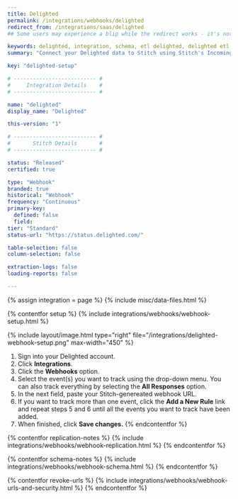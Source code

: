 ```yaml
---
title: Delighted
permalink: /integrations/webhooks/delighted
redirect_from: /integrations/saas/delighted
## Some users may experience a blip while the redirect works - it's normal.

keywords: delighted, integration, schema, etl delighted, delighted etl, delighted schema, stitch webhooks
summary: "Connect your Delighted data to Stitch using Stitch's Incoming Webhooks integration. In this guide, you'll find setup instructions, info about replication, and the data you can expect to see in your data warehouse."

key: "delighted-setup"

# -------------------------- #
#     Integration Details    #
# -------------------------- #

name: "delighted"
display_name: "Delighted"

this-version: "1"

# -------------------------- #
#       Stitch Details       #
# -------------------------- #

status: "Released"
certified: true

type: "Webhook"
branded: true
historical: "Webhook"
frequency: "Continuous"
primary-key:
  defined: false
  field: 
tier: "Standard"
status-url: "https://status.delighted.com/"

table-selection: false
column-selection: false

extraction-logs: false
loading-reports: false

---
```

{% assign integration = page %}
{% include misc/data-files.html %}

{% contentfor setup %}
{% include integrations/webhooks/webhook-setup.html %}

{% include layout/image.html type="right" file="/integrations/delighted-webhook-setup.png" max-width="450" %}

1. Sign into your Delighted account.
2. Click **Integrations**.
3. Click the **Webhooks** option.
4. Select the event(s) you want to track using the drop-down menu. You can also track everything by selecting the **All Responses** option.
5. In the next field, paste your Stitch-genereated webhook URL.
6. If you want to track more than one event, click the **Add a New Rule** link and repeat steps 5 and 6 until all the events you want to track have been added.
7. When finished, click **Save changes.**
{% endcontentfor %}



{% contentfor replication-notes %}
{% include integrations/webhooks/webhook-replication.html %}
{% endcontentfor %}



{% contentfor schema-notes %}
{% include integrations/webhooks/webhook-schema.html %}
{% endcontentfor %}



{% contentfor revoke-urls %}
{% include integrations/webhooks/webhook-urls-and-security.html %}
{% endcontentfor %}